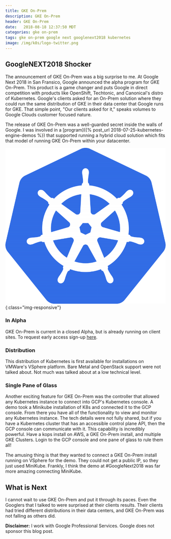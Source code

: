 ```yaml
---
title: GKE On-Prem
description: GKE On-Prem
header: GKE On-Prem
date:   2018-08-18 12:37:50 MDT
categories: gke on-prem
tags: gke on-prem google next googlenext2018 kubernetes
image: /img/k8s/logo-twitter.png
---
```


## GoogleNEXT2018 Shocker

The announcement of GKE On-Prem was a big surprise to me. At Google Next 2018 in San Fransico, Google announced the alpha program for GKE On-Prem.  This product is a game changer and puts Google in direct competition with products like OpenShift, Techtonic, and Canonical's distro of Kubernetes.  Google's clients asked for an On-Prem solution where they could run the same distribution of GKE in their data center that Google runs for GKE. That simple point, "Our clients asked for it," speaks volumes to Google Clouds
customer focused nature.

The release of GKE On-Prem was a well-guarded secret inside the walls of Google.
I was involved in a [program]({% post_url 2018-07-25-kubernetes-engine-demos %}) that supported running a hybrid cloud solution which fits that model of running GKE On-Prem within your datacenter.

![K8s Logo](/img/k8s/logo-twitter.png){:class="img-responsive"}

### In Alpha

GKE On-Prem is current in a closed Alpha, but is already running on client sites.
To request early access sign-up [here](https://cloud.google.com/gke-on-prem/).

### Distribution

This distribution of Kubernetes is first available for installations on
VMWare's VSphere platform.  Bare Metal and OpenStack support were not talked about.
Not much was talked about at a low technical level.

### Single Pane of Glass

Another exciting feature for GKE On-Prem was the controller that allowed any Kubernetes instance to connect into GCP's Kubernetes console.  A demo took a Minikube installation of K8s and connected it to the GCP console.  From there you have all of the functionality to view and monitor any Kubernetes instance.
The tech details were not fully shared, but if you have a Kubernetes cluster that has an accessible control plane API, then the GCP console can communicate with it.
This capability is incredibly powerful.  Have a kops install on AWS, a GKE On-Prem install, and multiple GKE Clusters.  Login to the GCP console and one pane of glass to rule them all!

The amusing thing is that they wanted to connect a GKE On-Prem install running on VSphere for the demo.  They could not get a public IP, so they just used MiniKube.  Frankly, I think the demo at #GoogleNext2018 was far more amazing connecting MiniKube.

## What is Next

I cannot wait to use GKE On-Prem and put it through its paces.  Even the Googlers that I talked to were surprised at their clients results.  Their clients had tried different distributions in their data centers, and GKE On-Prem was not falling as others did.

__Disclaimer:__ I work with Google Professional Services.  Google does not sponsor this blog post.
